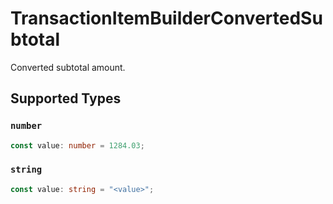 # TransactionItemBuilderConvertedSubtotal

Converted subtotal amount.


## Supported Types

### `number`

```typescript
const value: number = 1284.03;
```

### `string`

```typescript
const value: string = "<value>";
```

